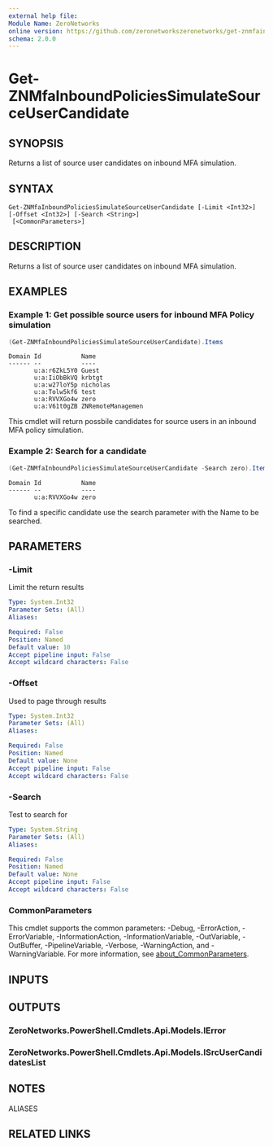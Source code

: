 ```yaml
---
external help file:
Module Name: ZeroNetworks
online version: https://github.com/zeronetworkszeronetworks/get-znmfainboundpoliciessimulatesourceusercandidate
schema: 2.0.0
---
```


# Get-ZNMfaInboundPoliciesSimulateSourceUserCandidate

## SYNOPSIS
Returns a list of source user candidates on inbound MFA simulation.

## SYNTAX

```
Get-ZNMfaInboundPoliciesSimulateSourceUserCandidate [-Limit <Int32>] [-Offset <Int32>] [-Search <String>]
 [<CommonParameters>]
```

## DESCRIPTION
Returns a list of source user candidates on inbound MFA simulation.

## EXAMPLES

### Example 1: Get possible source users for inbound MFA Policy simulation
```powershell
(Get-ZNMfaInboundPoliciesSimulateSourceUserCandidate).Items
```

```output
Domain Id           Name
------ --           ----
       u:a:r6ZkL5Y0 Guest
       u:a:IiObBkVQ krbtgt
       u:a:w27loY5p nicholas
       u:a:Tolw5kf6 test
       u:a:RVVXGo4w zero
       u:a:V61t0gZB ZNRemoteManagemen
```

This cmdlet will return possbile candidates for source users in an inbound MFA policy simulation.

### Example 2: Search for a candidate
```powershell
(Get-ZNMfaInboundPoliciesSimulateSourceUserCandidate -Search zero).Items
```

```output
Domain Id           Name
------ --           ----
       u:a:RVVXGo4w zero
```

To find a specific candidate use the search parameter with the Name to be searched.

## PARAMETERS

### -Limit
Limit the return results

```yaml
Type: System.Int32
Parameter Sets: (All)
Aliases:

Required: False
Position: Named
Default value: 10
Accept pipeline input: False
Accept wildcard characters: False
```

### -Offset
Used to page through results

```yaml
Type: System.Int32
Parameter Sets: (All)
Aliases:

Required: False
Position: Named
Default value: None
Accept pipeline input: False
Accept wildcard characters: False
```

### -Search
Test to search for

```yaml
Type: System.String
Parameter Sets: (All)
Aliases:

Required: False
Position: Named
Default value: None
Accept pipeline input: False
Accept wildcard characters: False
```

### CommonParameters
This cmdlet supports the common parameters: -Debug, -ErrorAction, -ErrorVariable, -InformationAction, -InformationVariable, -OutVariable, -OutBuffer, -PipelineVariable, -Verbose, -WarningAction, and -WarningVariable. For more information, see [about_CommonParameters](http://go.microsoft.com/fwlink/?LinkID=113216).

## INPUTS

## OUTPUTS

### ZeroNetworks.PowerShell.Cmdlets.Api.Models.IError

### ZeroNetworks.PowerShell.Cmdlets.Api.Models.ISrcUserCandidatesList

## NOTES

ALIASES

## RELATED LINKS

